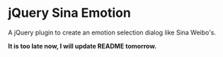 jQuery Sina Emotion
===================

A jQuery plugin to create an emotion selection dialog like Sina Weibo's.

**It is too late now, I will update README tomorrow.**